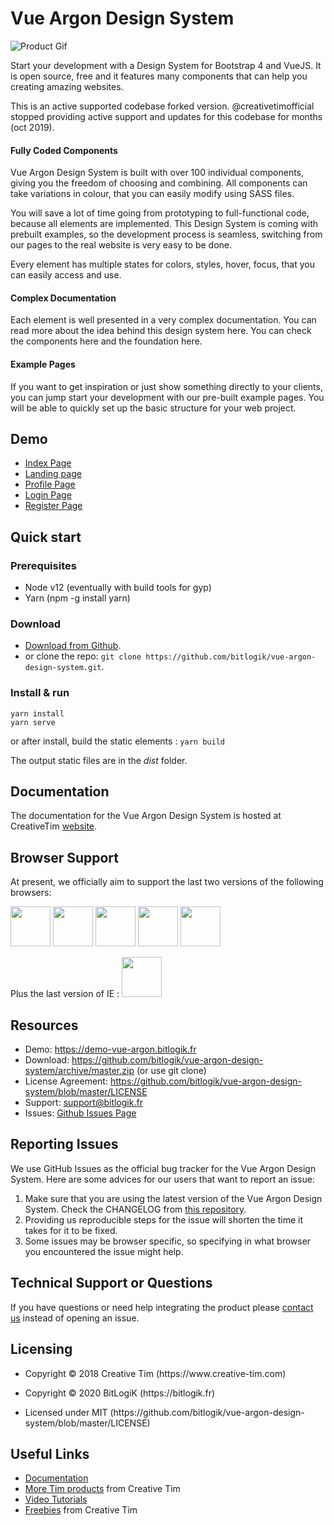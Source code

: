 <h1 id="argon-design-system">Vue Argon Design System</h1>

<p><img src="https://s3.amazonaws.com/creativetim_bucket/products/92/original/opt_argon_vue_thumbnail.jpg?1534236902" alt="Product Gif" /></p>

<p>Start your development with a Design System for Bootstrap 4 and VueJS. It is open source, free and it features many components that can help you creating amazing websites.</p>

<p>This is an active supported codebase forked version. @creativetimofficial stopped providing active support and updates for this codebase for months (oct 2019).</p>

<h4 id="fully-coded-components">Fully Coded Components</h4>

<p>Vue Argon Design System is built with over 100 individual components, giving you the freedom of choosing and combining. All components can take variations in colour, that you can easily modify using SASS files.</p>

<p>You will save a lot of time going from prototyping to full-functional code, because all elements are implemented. This Design System is coming with prebuilt examples, so the development process is seamless, switching from our pages to the real website is very easy to be done.</p>

<p>Every element has multiple states for colors, styles, hover, focus, that you can easily access and use.</p>

<h4 id="complex-documentation">Complex Documentation</h4>

<p>Each element is well presented in a very complex documentation. You can read more about the idea behind this design system here. You can check the components here and the foundation here.</p>

<h4 id="example-pages">Example Pages</h4>

<p>If you want to get inspiration or just show something directly to your clients, you can jump start your development with our pre-built example pages. You will be able to quickly set up the basic structure for your web project.</p>

<h2 id="demo">Demo</h2>

<ul>
  <li><a href="https://demo-vue-argon.bitlogik.fr">Index Page</a></li>
  <li><a href="https://demo-vue-argon.bitlogik.fr/#/landing">Landing page</a></li>
  <li><a href="https://demo-vue-argon.bitlogik.fr/#/profile">Profile Page</a></li>
  <li><a href="https://demo-vue-argon.bitlogik.fr/#/login">Login Page</a></li>
  <li><a href="https://demo-vue-argon.bitlogik.fr/#/register">Register Page</a></li>
</ul>

<h2 id="quick-start">Quick start</h2>

### Prerequisites 

* Node v12 (eventually with build tools for gyp)
* Yarn (npm -g install yarn)

### Download

<ul>
  <li><a href="https://github.com/bitlogik/vue-argon-design-system/archive/master.zip">Download from Github</a>.</li>
  <li>or clone the repo: <code>git clone https://github.com/bitlogik/vue-argon-design-system.git</code>.</li>
</ul>

### Install & run 
`yarn install`  
`yarn serve`

or after install, build the static elements :
`yarn build`

The output static files are in the *dist* folder.

<h2 id="documentation">Documentation</h2>

<p>The documentation for the Vue Argon Design System is hosted at CreativeTim <a href="https://demos.creative-tim.com/vue-argon-design-system/documentation/">website</a>.</p>

<h2 id="browser-support">Browser Support</h2>

<p>At present, we officially aim to support the last two versions of the following browsers:</p>

<p><img src="https://s3.amazonaws.com/creativetim_bucket/github/browser/chrome.png" width="64" height="64" />
<img src="https://s3.amazonaws.com/creativetim_bucket/github/browser/firefox.png" width="64" height="64" />
<img src="https://s3.amazonaws.com/creativetim_bucket/github/browser/edge.png" width="64" height="64" />
<img src="https://s3.amazonaws.com/creativetim_bucket/github/browser/safari.png" width="64" height="64" />
<img src="https://s3.amazonaws.com/creativetim_bucket/github/browser/opera.png" width="64" height="64" /></p>

Plus the last version of IE :
<img src="https://vignette.wikia.nocookie.net/logopedia/images/4/48/Internet_Explorer_10_and_11_logo.png" width="64" height="64" />

<h2 id="resources">Resources</h2>

<ul>
  <li>Demo: <a href="https://demo-vue-argon.bitlogik.fr">https://demo-vue-argon.bitlogik.fr</a></li>
  <li>Download: <a href="https://github.com/bitlogik/vue-argon-design-system/archive/master.zip">https://github.com/bitlogik/vue-argon-design-system/archive/master.zip</a> (or use git clone)</li>
  <li>License Agreement: <a href="https://github.com/bitlogik/vue-argon-design-system/blob/master/LICENSE">https://github.com/bitlogik/vue-argon-design-system/blob/master/LICENSE</a></li>
  <li>Support: <a href="mailto:support@bitlogik.fr">support@bitlogik.fr</a></li>
  <li>Issues: <a href="https://github.com/bitlogik/vue-argon-design-system/issues">Github Issues Page</a></li>
</ul>

<h2 id="reporting-issues">Reporting Issues</h2>

<p>We use GitHub Issues as the official bug tracker for the Vue Argon Design System. Here are some advices for our users that want to report an issue:</p>

<ol>
  <li>Make sure that you are using the latest version of the Vue Argon Design System. Check the CHANGELOG from <a href="https://github.com/bitlogik/vue-argon-design-system/CHANGELOG.md">this repository</a>.</li>
  <li>Providing us reproducible steps for the issue will shorten the time it takes for it to be fixed.</li>
  <li>Some issues may be browser specific, so specifying in what browser you encountered the issue might help.</li>
</ol>

<h2 id="technical-support-or-questions">Technical Support or Questions</h2>

<p>If you have questions or need help integrating the product please <a href="mailto:contact@bitlogik.fr">contact us</a> instead of opening an issue.</p>

<h2 id="licensing">Licensing</h2>

<ul>
  <li>
    <p>Copyright © 2018 Creative Tim (https://www.creative-tim.com)</p>
  </li>
  <li>
    <p>Copyright © 2020 BitLogiK (https://bitlogik.fr)</p>
  </li>
  <li>
    <p>Licensed under MIT (https://github.com/bitlogik/vue-argon-design-system/blob/master/LICENSE)</p>
  </li>
</ul>

<h2 id="useful-links">Useful Links</h2>

<ul>
  <li><a href="https://demos.creative-tim.com/vue-argon-design-system/documentation/">Documentation</a></li>
  <li><a href="https://www.creative-tim.com/bootstrap-themes">More Tim products</a> from Creative Tim</li>
  <li><a href="https://www.youtube.com/channel/UCVyTG4sCw-rOvB9oHkzZD1w">Video Tutorials</a></li>
  <li><a href="https://www.creative-tim.com/bootstrap-themes/free">Freebies</a> from Creative Tim</li>
</ul>

